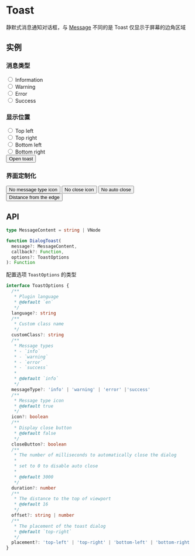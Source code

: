 # Toast

静默式消息通知对话框，与 [Message](./message) 不同的是 Toast 仅显示于屏幕的边角区域

## 实例

### 消息类型

<div class="my-3">
  <div class="form-check form-check-inline">
    <input
      class="form-check-input"
      type="radio"
      id="toast-info"
      value="info"
      v-model="messageType"
    >
    <label
      class="form-check-label"
      for="toast-info"
    >Information</label>
  </div>
  <div class="form-check form-check-inline">
    <input
      class="form-check-input"
      type="radio"
      id="toast-warning"
      value="warning"
      v-model="messageType"
    >
    <label
      class="form-check-label"
      for="toast-warning"
    >Warning</label>
  </div>
  <div class="form-check form-check-inline">
    <input
      class="form-check-input"
      type="radio"
      id="toast-error"
      value="error"
      v-model="messageType"
    >
    <label
      class="form-check-label"
      for="toast-error"
    >Error</label>
  </div>
  <div class="form-check form-check-inline">
    <input
      class="form-check-input"
      type="radio"
      id="toast-success"
      value="success"
      v-model="messageType"
    >
    <label
      class="form-check-label"
      for="toast-success"
    >Success</label>
  </div>
</div>

### 显示位置

<div class="my-3">
  <div class="form-check form-check-inline">
    <input
      class="form-check-input"
      type="radio"
      id="placement-top-left"
      value="top-left"
      v-model="placement"
    >
    <label
      class="form-check-label"
      for="placement-top-left"
    >Top left</label>
  </div>
  <div class="form-check form-check-inline">
    <input
      class="form-check-input"
      type="radio"
      id="placement-top-right"
      value="top-right"
      v-model="placement"
    >
    <label
      class="form-check-label"
      for="placement-top-right"
    >Top right</label>
  </div>
  <div class="form-check form-check-inline">
    <input
      class="form-check-input"
      type="radio"
      id="placement-bottom-left"
      value="bottom-left"
      v-model="placement"
    >
    <label
      class="form-check-label"
      for="placement-bottom-left"
    >Bottom left</label>
  </div>
  <div class="form-check form-check-inline">
    <input
      class="form-check-input"
      type="radio"
      id="placement-bottom-right"
      value="bottom-right"
      v-model="placement"
    >
    <label
      class="form-check-label"
      for="placement-bottom-right"
    >Bottom right</label>
  </div>
</div>
<div>
  <button
    type="button"
    class="btn btn-dark"
    @click="openToastCN({ placement, messageType })"
  >Open toast</button>
</div>

### 界面定制化

<div class="my-3">
  <button
    type="button"
    class="btn btn-dark me-2"
    @click="openToastCN({ icon: false })"
  >No message type icon</button>
  <button
    type="button"
    class="btn btn-dark me-2"
    @click="openToastCN({ closeButton: false })"
  >No close icon</button>
  <button
    type="button"
    class="btn btn-dark me-2"
    @click="openToastCN({ duration: 0 })"
  >No auto close</button>
  <button
    type="button"
    class="btn btn-dark"
    @click="openToastCN({ offset: 100 })"
  >Distance from the edge</button>
</div>

<script setup>
import { useToastExamples } from '../../script/dialog/toast'

const {
  placement,
  messageType,
  openToastCN
} = useToastExamples()
</script>

## API

```ts
type MessageContent = string | VNode

function DialogToast(
  message?: MessageContent,
  callback?: Function,
  options?: ToastOptions
): Function
```

配置选项 `ToastOptions` 的类型

```ts
interface ToastOptions {
  /**
   * Plugin language
   * @default `en`
   */
  language?: string
  /**
   * Custom class name
   */
  customClass?: string
  /**
   * Message types
   * - `info`
   * - `warning`
   * - `error`
   * - `success`
   * 
   * @default `info`
   */
  messageType?: 'info' | 'warning' | 'error' |'success'
  /**
   * Message type icon
   * @default true
   */
  icon?: boolean
  /**
   * Display close button
   * @default false
   */
  closeButton?: boolean
  /**
   * The number of milliseconds to automatically close the dialog
   *
   * set to 0 to disable auto close
   *
   * @default 3000
   */
  duration?: number
  /**
   * The distance to the top of viewport
   * @default 16
   */
  offset?: string | number
  /**
   * The placement of the toast dialog
   * @default `top-right`
   */
  placement?: 'top-left' | 'top-right' | 'bottom-left' | 'bottom-right'
}
```
